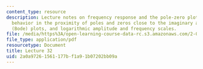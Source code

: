 ```yaml
---
content_type: resource
description: Lecture notes on frequency response and the pole-zero plot, phase response,
  behavior in the proximity of poles and zeros close to the imaginary axis, logarithmic
  (Bode) plots, and logarithmic amplitude and frequency scales.
file: /media/https%3A/open-learning-course-data-rc.s3.amazonaws.com/2-004-dynamics-and-control-ii-spring-2008/2a0a97261561177bf1a91b07202bb09a_lecture_32.pdf
file_type: application/pdf
resourcetype: Document
title: Lecture 32
uid: 2a0a9726-1561-177b-f1a9-1b07202bb09a
---
```

